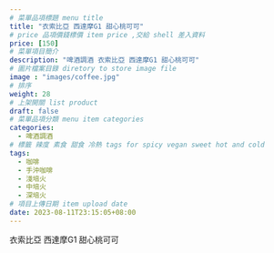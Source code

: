 ```yaml
---
# 菜單品項標題 menu title 
title: "衣索比亞 西達摩G1 甜心桃可可"
# price 品項價錢標價 item price ,交給 shell 差入資料
price: [150] 
# 菜單項目簡介 
description: "啤酒調酒 衣索比亞 西達摩G1 甜心桃可可"
# 圖片檔案目錄 diretory to store image file
image : "images/coffee.jpg"
# 排序
weight: 28 
# 上架開關 list product 
draft: false
# 菜單品項分類 menu item categories 
categories:
  - 啤酒調酒 
# 標籤 辣度 素食 甜食 冷熱 tags for spicy vegan sweet hot and cold 
tags:
  - 咖啡
  - 手沖咖啡 
  - 淺培火
  - 中培火
  - 深培火
# 項目上傳日期 item upload date 
date: 2023-08-11T23:15:05+08:00
---
```


 衣索比亞 西達摩G1 甜心桃可可

